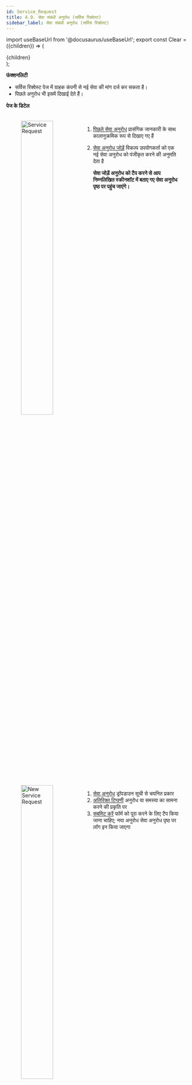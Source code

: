 ```yaml
---
id: Service_Request
title: 4.9. सेवा संबंधी अनुरोध (सर्विस रिक्वेस्ट)
sidebar_label: सेवा संबंधी अनुरोध (सर्विस रिक्वेस्ट)
---
```


import useBaseUrl from '@docusaurus/useBaseUrl';
export const Clear = ({children}) => (
  <div
    style={{ 
         display: 'table',
    }}>
    {children}
  </div>
);


**फंक्शनलिटी**
* सर्विस रिक्वेस्ट पेज में ग्राहक कंपनी से नई सेवा की मांग दर्ज कर सकता है।
* पिछले अनुरोध भी इसमें दिखाई देते हैं।

**पेज के डिटेल**

<figure><br clear="right"/>
<img align="left" src={useBaseUrl("img/scrnshts/4.9_1_ServiceRequest.png")} alt="Service Request" width="45%"/>
<Clear>

1.  <u>पिछले सेवा अनुरोध</u> प्रासंगिक जानकारी के साथ कालानुक्रमिक रूप से दिखाए गए हैं
2.  <u>सेवा अनुरोध जोड़ें</u> विकल्प उपयोगकर्ता को एक नई सेवा अनुरोध को पंजीकृत करने की अनुमति देता है

    **सेवा जोड़ें अनुरोध को टैप करने से आप निम्नलिखित स्क्रीनशॉट में बताए गए सेवा अनुरोध पृष्ठ पर पहुंच जाएंगे।**

</Clear>
<br clear="both"/></figure>
<figure><br clear="right"/>
<img align="left" src={useBaseUrl("img/scrnshts/4.9_2_ServiceRequest.png")} alt="New Service Request" width="45%"/>
<Clear>

1.  <u>सेवा अनुरोध</u> ड्रॉपडाउन सूची से चयनित प्रकार
2.  <u>अतिरिक्त टिप्पणी</u> अनुरोध या समस्या का सामना करने की प्रकृति पर
3.  <u>सबमिट करें</u> फॉर्म को पूरा करने के लिए टैप किया जाना चाहिए; नया अनुरोध सेवा अनुरोध पृष्ठ पर लॉग इन किया जाएगा

</Clear>
<br clear="both"/></figure>


<!-- ![Service Request](./assets/4.17_SvrcRqst.png)

![New Service Request](./assets/4.18_NwSvrcRqst.png) -->